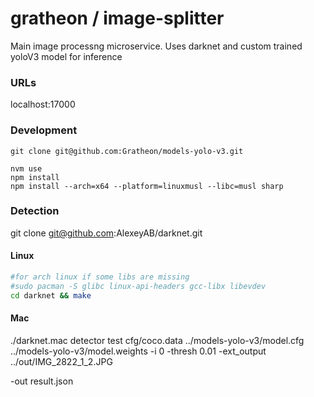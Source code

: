 # gratheon / image-splitter
Main image processng microservice.
Uses darknet and custom trained yoloV3 model for inference

### URLs
localhost:17000

### Development
```
git clone git@github.com:Gratheon/models-yolo-v3.git

nvm use
npm install
npm install --arch=x64 --platform=linuxmusl --libc=musl sharp

```

### Detection
git clone git@github.com:AlexeyAB/darknet.git

#### Linux
```sh
#for arch linux if some libs are missing
#sudo pacman -S glibc linux-api-headers gcc-libx libevdev
cd darknet && make
```

#### Mac
./darknet.mac detector test cfg/coco.data  ../models-yolo-v3/model.cfg ../models-yolo-v3/model.weights -i 0 -thresh 0.01 -ext_output ../out/IMG_2822_1_2.JPG

-out result.json